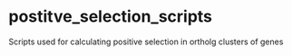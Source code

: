 # postitve_selection_scripts
Scripts used for calculating positive selection in ortholg clusters of genes
